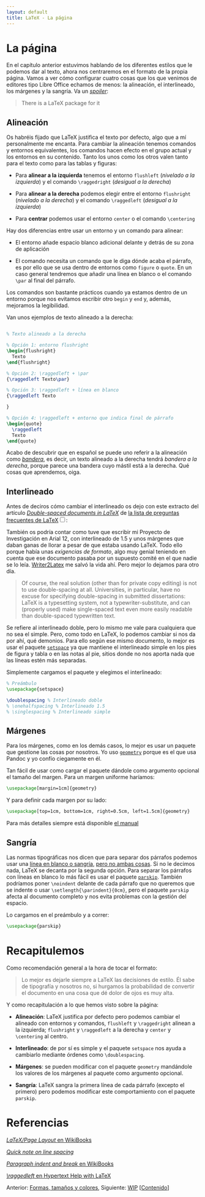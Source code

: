 ```yaml
---
layout: default
title: LaTeX - La página
---
```


# La página

En el capítulo anterior estuvimos hablando de los diferentes estilos
que le podemos dar al texto, ahora nos centraremos en el formato de la
propia página. Vamos a ver cómo configurar cuatro cosas que los que
venimos de editores tipo Libre Office echamos de menos: la alineación,
el interlineado, los márgenes y la sangría. Va un [*spoiler*][xkcd]:

> There is a LaTeX package for it

[xkcd]: https://www.xkcd.com/378/

## Alineación

Os habréis fijado que LaTeX justifica el texto por defecto, algo que a
mí personalmente me encanta. Para cambiar la alineación tenemos
comandos y entornos equivalentes, los comandos hacen efecto en el
grupo actual y los entornos en su contenido. Tanto los unos como los
otros valen tanto para el texto como para las tablas y figuras:
 
* Para **alinear a la izquierda** tenemos el entorno `flushleft`
  (*nivelado a la izquierda*) y el comando `\raggedright` (*desigual a
  la derecha*)
  
* Para **alinear a la derecha** podemos elegir entre el entorno
  `flushright` (*nivelado a la derecha*) y el comando `\raggedleft`
  (*desigual a la izquierda*)
  
* Para **centrar** podemos usar el entorno `center` o el comando
  `\centering`

Hay dos diferencias entre usar un entorno y un comando para alinear:

* El entorno añade espacio blanco adicional delante y detrás de su
  zona de aplicación

* El comando necesita un comando que le diga dónde acaba el párrafo,
  es por ello que se usa dentro de entornos como `figure` o
  `quote`. En un caso general tendremos que añadir una línea en blanco
  o el comando `\par` al final del párrafo.

Los comandos son bastante prácticos cuando ya estamos dentro de un
entorno porque nos evitamos escribir otro `begin` y `end` y, además,
mejoramos la legibilidad.

Van unos ejemplos de texto alineado a la derecha:

```latex

% Texto alineado a la derecha

% Opción 1: entorno flushright
\begin{flushright}
  Texto
\end{flushright}

% Opción 2: \raggedleft + \par
{\raggedleft Texto\par}

% Opción 3: \raggedleft + línea en blanco
{\raggedleft Texto

}

% Opción 4: \raggedleft + entorno que indica final de párrafo
\begin{quote}
  \raggedleft
  Texto
\end{quote}
```

Acabo de descubrir que en español se puede uno referir a la alineación
como [*bandera*][bandera], es decir, un texto alineado a la derecha
tendrá *bandera a la derecha*, porque parece una bandera cuyo mástil
está a la derecha. Qué cosas que aprendemos, oiga.

[bandera]: http://glosariografico.com/bandera

## Interlineado

Antes de deciros cómo cambiar el interlineado os dejo con este
extracto del artículo
[*Double-spaced documents in LaTeX*][faq-linespace] de
[la lista de preguntas frecuentes de LaTeX<label for="personal" class="margin-toggle
sidenote-number"></label><input type="checkbox" id="personal"
class="margin-toggle"/>][lista]:

<span class="sidenote">También os podría contar
como tuve que escribir mi Proyecto de Investigación en Arial 12, con
interlineado de 1.5 y unos márgenes que daban ganas de llorar a pesar
de que estaba usando LaTeX. Todo ello porque había unas <i>exigencias
de formato</i>, algo muy genial teniendo en cuenta que ese documento
pasaba por un supuesto comité en el que nadie se lo leía. <a
href="http://writer2latex.sourceforge.net/">Writer2Latex</a> me salvó
la vida ahí. Pero mejor lo dejamos para otro día.</span>

[faq-linespace]: http://www.tex.ac.uk/FAQ-linespace.html
[lista]: http://www.tex.ac.uk/index.html

> Of course, the real solution (other than for private copy editing)
> is not to use double-spacing at all. Universities, in particular,
> have no excuse for specifying double-spacing in submitted
> dissertations: LaTeX is a typesetting system, not a
> typewriter-substitute, and can (properly used) make single-spaced
> text even more easily readable than double-spaced typewritten text.

Se refiere al interlineado doble, pero lo mismo me vale para
cualquiera que no sea el simple. Pero, como todo en LaTeX, lo podemos
cambiar si nos da por ahí, qué demonios. Para ello según ese mismo
documento, lo mejor es usar el paquete [`setspace`][setspace] ya que
mantiene el interlineado simple en los pies de figura y tabla o en las
notas al pie, sitios donde no nos aporta nada que las líneas estén más
separadas.

Simplemente cargamos el paquete y elegimos el interlineado:

```latex
% Preámbulo
\usepackage{setspace}

\doublespacing % Interlineado doble
% \onehalfspacing % Interlineado 1.5
% \singlespacing % Interlineado simple
```

[setspace]: https://www.ctan.org/pkg/setspace

## Márgenes

Para los márgenes, como en los demás casos, lo mejor es usar un
paquete que gestione las cosas por nosotros. Yo uso
[`geometry`][geometry] porque es el que usa Pandoc y yo confío
ciegamente en él.

Tan fácil de usar como cargar el paquete dándole como argumento
opcional el tamaño del margen. Para un margen uniforme haríamos:

```latex
\usepackage[margin=1cm]{geometry}
```

Y para definir cada margen por su lado:

```latex
\usepackage[top=1cm, bottom=1cm, right=0.5cm, left=1.5cm]{geometry}
```

Para más detalles siempre está disponible [el manual][man]

[geometry]: http://ctan.org/pkg/geometry
[man]: http://osl.ugr.es/CTAN/macros/latex/contrib/geometry/geometry.pdf

## Sangría

Las normas tipográficas nos dicen que para separar dos párrafos
podemos usar una [línea en blanco o sangría][separar],
[pero no ambas cosas][cojones]. Si no le decimos nada, LaTeX se
decanta por la segunda opción. Para separar los párrafos con líneas en
blanco lo más fácil es usar el paquete [`parskip`][parskip]. También
podríamos poner `\noindent` delante de cada párrafo que no queremos
que se indente o usar `\setlength{\parindent}{0cm}`, pero el paquete
`parskip` afecta al documento completo y nos evita problemas con la
gestión del espacio.

[separar]: http://practicaltypography.com/first-line-indents.html
[parskip]: http://ctan.org/pkg/parskip
[cojones]: https://www.youtube.com/watch?v=LbDMJ5YMaxM

Lo cargamos en el preámbulo y a correr:

```latex
\usepackage{parskip}
```

# Recapitulemos

Como recomendación general a la hora de tocar el formato:

> Lo mejor es dejarle siempre a LaTeX las decisiones de estilo. Él
> sabe de tipografía y nosotros no, si hurgamos la probabilidad de
> convertir el documento en una cosa que dé dolor de ojos es muy alta.

Y como recapitulación a lo que hemos visto sobre la página:

* **Alineación**: LaTeX justifica por defecto pero podemos cambiar el
  alineado con entornos y comandos, `flushleft` y `\raggedright`
  alinean a la izquierda; `flushright` y `\raggedleft` a la derecha y
  `center` y `\centering` al centro.
 
* **Interlineado**: de por sí es simple y el paquete `setspace` nos
  ayuda a cambiarlo mediante órdenes como `\doublespacing`.

* **Márgenes**: se pueden modificar con el paquete `geometry` mandándole
  los valores de los márgenes al paquete como argumento opcional.

* **Sangría**: LaTeX sangra la primera línea de cada párrafo (excepto
  el primero) pero podemos modificar este  comportamiento con el
  paquete `parskip`.

# Referencias

[*LaTeX/Page Layout* en WikiBooks](https://en.wikibooks.org/wiki/LaTeX/Page_Layout)

[*Quick note on line spacing*](http://texblog.org/2011/09/30/quick-note-on-line-spacing/)

[*Paragraph indent and break* en WikiBooks](https://en.wikibooks.org/wiki/LaTeX/Paragraph_Formatting#Paragraph_indent_and_break)

[*\raggedleft* en Hypertext Help with LaTeX](https://www.phy.duke.edu/~rgb/General/latex/ltx-300.html)

<div>
<p> Anterior: <a href="{{ site.github.url
}}/Contenido/07.Formato.html">Formas, tamaños y colores</a>,
Siguiente: <a href="{{ site.github.url
}}/Contenido/09.Espacio.html">WIP</a> [<a href="{{ site.github.url }}/">Contenido</a>]</p>
</div>
